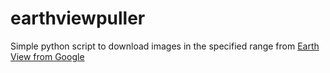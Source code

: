 # earthviewpuller
Simple python script to download images in the specified range from [Earth View from Google](https://earthview.withgoogle.com)
